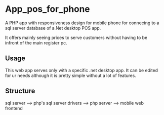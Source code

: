# App_pos_for_phone

A PHP app with responsiveness design for mobile phone for connecing to a sql server database of a.Net desktop POS app.

It offers mainly seeing prices to serve customers without having to be infront of the main register pc.

## Usage
This web app serves only with a specific .net desktop app.
It can be edited for ur needs although it is pretty simple without a lot of features.

## Structure

sql server --> php's sql server drivers --> php server --> mobile web frontend
